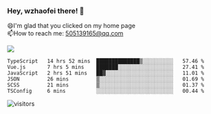 ### Hey, wzhaofei there! 👋

😄I'm glad that you clicked on my home page<br>
📫How to reach me: 505139165@qq.com<br>

![](https://github-readme-stats.vercel.app/api?username=wang-zhaofei&show_icons=true)

<!--START_SECTION:waka-->

```text
TypeScript   14 hrs 52 mins  ██████████████▒░░░░░░░░░░   57.46 %
Vue.js       7 hrs 5 mins    ███████░░░░░░░░░░░░░░░░░░   27.41 %
JavaScript   2 hrs 51 mins   ██▓░░░░░░░░░░░░░░░░░░░░░░   11.01 %
JSON         26 mins         ▒░░░░░░░░░░░░░░░░░░░░░░░░   01.69 %
SCSS         21 mins         ▒░░░░░░░░░░░░░░░░░░░░░░░░   01.37 %
TSConfig     6 mins          ░░░░░░░░░░░░░░░░░░░░░░░░░   00.44 %
```

<!--END_SECTION:waka-->

![visitors](https://visitor-badge.glitch.me/badge?page_id=wzhaofei)


<!--
**wzhaofei/wzhaofei** is a ✨ _special_ ✨ repository because its `README.md` (this file) appears on your GitHub profile.

[<img align="right" width="50%" src="https://github-readme-stats.vercel.app/api?username=wzhaofei&show_icons=true">](https://metrics.lecoq.io/wzhaofei#gh-light-mode-only)

Here are some ideas to get you started:

- 🔭 I’m currently working on ...
- 🌱 I’m currently learning ...
- 👯 I’m looking to collaborate on ...
- 🤔 I’m looking for help with ...
- 💬 Ask me about ...
- 📫 How to reach me: ...
- 😄 Pronouns: ...
- ⚡ Fun fact: ...
-->
